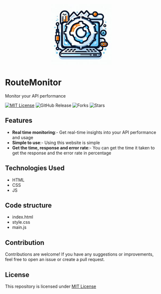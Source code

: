 <p align="center">
  <img src="logo.jpg" height="200" width="200">
</p>

# RouteMonitor
Monitor your API performance

[![MIT License](https://img.shields.io/badge/License-MIT-green.svg)](https://github.com/Harshit2012/RouteMonitor?tab=MIT-1-ov-file#readme)
![GitHub Release](https://img.shields.io/github/v/release/harshit2012/RouteMonitor)
![Forks](https://img.shields.io/github/forks/harshit2012/RouteMonitor)
![Stars](https://img.shields.io/github/stars/harshit2012/RouteMonitor)

## Features
- **Real time monitoring**:- Get real-time insights into your API performance and usage
- **Simple to use**:- Using this website is simple
- **Get the time, response and error rate**:- You can get the time it taken to get the response and the error rate in percentage

## Technologies Used
- HTML
- CSS
- JS

## Code structure
- index.html
- style.css
- main.js

## Contribution
Contributions are welcome! If you have any suggestions or improvements, feel free to open an issue or create a pull request.

## License
This repository is licensed under [MIT License](https://github.com/Harshit2012/RouteMonitor#MIT-1-ov-file)
